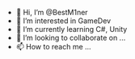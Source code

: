 - 👋 Hi, I’m @BestM1ner
- 👀 I’m interested in GameDev 
- 🌱 I’m currently learning C#, Unity
- 💞️ I’m looking to collaborate on ...
- 📫 How to reach me ...

<!---
BestM1ner/BestM1ner is a ✨ special ✨ repository because its `README.md` (this file) appears on your GitHub profile.
You can click the Preview link to take a look at your changes.
--->
